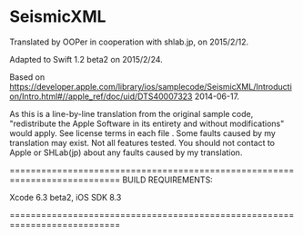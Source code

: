 # SeismicXML

Translated by OOPer in cooperation with shlab.jp, on 2015/2/12.

Adapted to Swift 1.2 beta2 on 2015/2/24.

Based on
<https://developer.apple.com/library/ios/samplecode/SeismicXML/Introduction/Intro.html#//apple_ref/doc/uid/DTS40007323>
2014-06-17.

As this is a line-by-line translation from the original sample code, "redistribute the Apple Software in its entirety and without modifications" would apply. See license terms in each file .
Some faults caused by my translation may exist. Not all features tested.
You should not contact to Apple or SHLab(jp) about any faults caused by my translation.

===========================================================================
BUILD REQUIREMENTS:

Xcode 6.3 beta2, iOS SDK 8.3

===========================================================================

